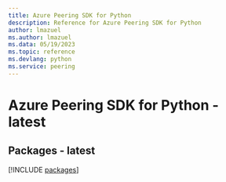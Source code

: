 ```yaml
---
title: Azure Peering SDK for Python
description: Reference for Azure Peering SDK for Python
author: lmazuel
ms.author: lmazuel
ms.data: 05/19/2023
ms.topic: reference
ms.devlang: python
ms.service: peering
---
```

# Azure Peering SDK for Python - latest
## Packages - latest
[!INCLUDE [packages](peering-index.md)]